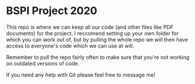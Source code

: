 # BSPI Project 2020

This repo is where we can keep all our code (and other files like PDF documents) for the project. I reccomend setting up your own folder for which you can work out of, but by pulling the whole repo we will then have access to everyone's code which we can use at will.

Remember to pull the repo fairly often to make sure that you're not working on outdated versions of code. 

If you need any help with Git please feel free to message me!
